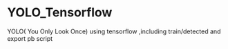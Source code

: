 # YOLO_Tensorflow
YOLO( You Only Look Once)  using tensorflow ,including train/detected and export pb script
